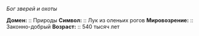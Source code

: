 *Бог зверей и охоты*

**Домен:** :: Природы
**Символ:**        :: Лук из оленьих рогов
**Мировозрение:**   :: Законно-добрый
**Возраст:**     :: 540 тысяч лет